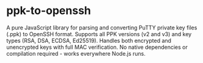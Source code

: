 # ppk-to-openssh
A pure JavaScript library for parsing and converting PuTTY private key files (.ppk) to OpenSSH format. Supports all PPK versions (v2 and v3) and key types (RSA, DSA, ECDSA, Ed25519). Handles both encrypted and unencrypted keys with full MAC verification. No native dependencies or compilation required - works everywhere Node.js runs.

